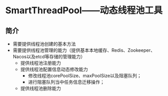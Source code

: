 # SmartThreadPool——动态线程池工具

## 简介

- 需要提供线程池创建的基本方法
- 需要提供线程池管理的能力（提供基本本地缓存、Redis、Zookeeper、Nacos以及etcd等存储的管理能力）
    - 提供线程池注册能力
    - 提供线程池配置信息动态修改能力
        - 修改线程池corePoolSize、maxPoolSize以及阻塞队列；
        - 进行阻塞队列当中任务信息迁移操作；
    - 提供线程池删除能力